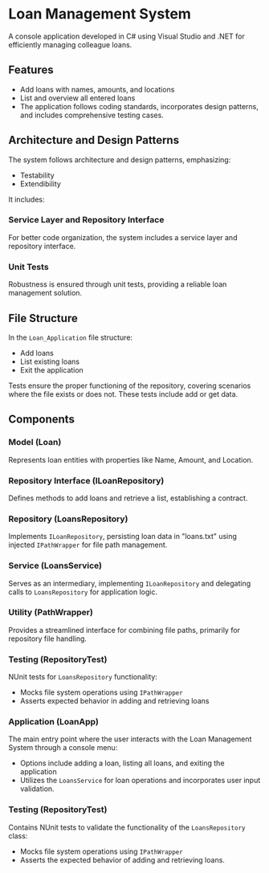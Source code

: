 # Loan Management System

A console application developed in C# using Visual Studio and .NET for efficiently managing colleague loans.

## Features

- Add loans with names, amounts, and locations
- List and overview all entered loans
- The application follows coding standards, incorporates design patterns, and includes comprehensive testing cases.

## Architecture and Design Patterns

The system follows architecture and design patterns, emphasizing:
- Testability
- Extendibility

It includes:

### Service Layer and Repository Interface

For better code organization, the system includes a service layer and repository interface.

### Unit Tests

Robustness is ensured through unit tests, providing a reliable loan management solution.

## File Structure

In the `Loan_Application` file structure:

- Add loans
- List existing loans
- Exit the application

Tests ensure the proper functioning of the repository, covering scenarios where the file exists or does not. These tests include add or get data.

## Components

### Model (Loan)

Represents loan entities with properties like Name, Amount, and Location.

### Repository Interface (ILoanRepository)

Defines methods to add loans and retrieve a list, establishing a contract.

### Repository (LoansRepository)

Implements `ILoanRepository`, persisting loan data in "loans.txt" using injected `IPathWrapper` for file path management.

### Service (LoansService)

Serves as an intermediary, implementing `ILoanRepository` and delegating calls to `LoansRepository` for application logic.

### Utility (PathWrapper)

Provides a streamlined interface for combining file paths, primarily for repository file handling.

### Testing (RepositoryTest)

NUnit tests for `LoansRepository` functionality:

- Mocks file system operations using `IPathWrapper`
- Asserts expected behavior in adding and retrieving loans

### Application (LoanApp)

The main entry point where the user interacts with the Loan Management System through a console menu:

- Options include adding a loan, listing all loans, and exiting the application
- Utilizes the `LoansService` for loan operations and incorporates user input validation.

### Testing (RepositoryTest)

Contains NUnit tests to validate the functionality of the `LoansRepository` class:

- Mocks file system operations using `IPathWrapper`
- Asserts the expected behavior of adding and retrieving loans.
